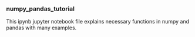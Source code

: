 ### numpy_pandas_tutorial

This ipynb jupyter notebook file explains necessary functions in numpy and pandas with many examples.  
